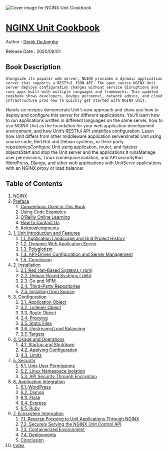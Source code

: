 ![Cover image for NGINX Unit Cookbook](https://imgdetail.ebookreading.net/cover/cover/20200920/EB9781492078555.jpg)

[NGINX Unit Cookbook](https://ebookreading.net/view/book/NGINX+Unit+Cookbook-EB9781492078555_1.html "NGINX Unit Cookbook")
====================================================================================================================

Author : [Derek DeJonghe](https://ebookreading.net/search/author/Derek+DeJonghe)

Release Date : 2020/09/01

Book Description
-----------------


    
    Alongside its popular web server, NGINX provides a dynamic application server that supports a RESTful JSON API. The open source NGINX Unit server deploys configuration changes without service disruptions and runs apps built with multiple languages and frameworks. This updated cookbook shows developers, DevOps personnel, network admins, and cloud infrastructure pros how to quickly get started with NGINX Unit.
Hands-on recipes demonstrate Unit’s new approach and show you how to deploy and configure this server for different applications. You’ll learn how to run applications written in different languages on the same server, how to use NGINX Unit as the foundation for your web application development environment, and how Unit’s RESTful API simplifies configuration.
Learn how Unit differs from other middleware application serversInstall Unit using source code, Red Hat and Debian systems, or third-party repositoriesConfigure Unit using application, router, and listener objectsStart and stop the Unit server and the applications it runsManage user permissions, Linux namespace isolation, and API securityRun WordPress, Django, and other web applications with UnitServe applications with an NGINX proxy or load balancer
  

Table of Contents
-----------------

1. [NGINX](https://ebookreading.net/view/book/NGINX+Unit+Cookbook-EB9781492078555_2.html#idm45681535255064)
1. [Preface](https://ebookreading.net/view/book/NGINX+Unit+Cookbook-EB9781492078555_5.html#_preface)
    1. [Conventions Used in This Book](https://ebookreading.net/view/book/NGINX+Unit+Cookbook-EB9781492078555_5.html#_conventions_used_i)
    1. [Using Code Examples](https://ebookreading.net/view/book/NGINX+Unit+Cookbook-EB9781492078555_5.html#_using_code_example)
    1. [O’Reilly Online Learning](https://ebookreading.net/view/book/NGINX+Unit+Cookbook-EB9781492078555_5.html#_safari_books_onlin)
    1. [How to Contact Us](https://ebookreading.net/view/book/NGINX+Unit+Cookbook-EB9781492078555_5.html#_how_to_contact_us)
    1. [Acknowledgments](https://ebookreading.net/view/book/NGINX+Unit+Cookbook-EB9781492078555_5.html#_acknowledgments)
1. [1. Unit Introduction and Features](https://ebookreading.net/view/book/NGINX+Unit+Cookbook-EB9781492078555_6.html#unit_introduction_a)
    1. [1.1. Application Landscape and Unit Project History](https://ebookreading.net/view/book/NGINX+Unit+Cookbook-EB9781492078555_6.html#idm45681534228840)
    1. [1.2. Dynamic Web Application Server](https://ebookreading.net/view/book/NGINX+Unit+Cookbook-EB9781492078555_6.html#idm45681535209448)
    1. [1.3. Polyglotism](https://ebookreading.net/view/book/NGINX+Unit+Cookbook-EB9781492078555_6.html#idm45681535202936)
    1. [1.4. API-Driven Configuration and Server Management](https://ebookreading.net/view/book/NGINX+Unit+Cookbook-EB9781492078555_6.html#idm45681535196520)
    1. [1.5. Conclusion](https://ebookreading.net/view/book/NGINX+Unit+Cookbook-EB9781492078555_6.html#idm45681535190184)
1. [2. Installation](https://ebookreading.net/view/book/NGINX+Unit+Cookbook-EB9781492078555_7.html#Installation)
    1. [2.1. Red Hat–Based Systems (.rpm)](https://ebookreading.net/view/book/NGINX+Unit+Cookbook-EB9781492078555_7.html#idm45681535173160)
    1. [2.2. Debian-Based Systems (.deb)](https://ebookreading.net/view/book/NGINX+Unit+Cookbook-EB9781492078555_7.html#idm45681530947208)
    1. [2.3. Go and NPM](https://ebookreading.net/view/book/NGINX+Unit+Cookbook-EB9781492078555_7.html#idm45681534518904)
    1. [2.4. Third-Party Repositories](https://ebookreading.net/view/book/NGINX+Unit+Cookbook-EB9781492078555_7.html#idm45681534578952)
    1. [2.5. Installing from Source](https://ebookreading.net/view/book/NGINX+Unit+Cookbook-EB9781492078555_7.html#idm45681529808872)
1. [3. Configuration](https://ebookreading.net/view/book/NGINX+Unit+Cookbook-EB9781492078555_8.html#Configuration)
    1. [3.1. Application Object](https://ebookreading.net/view/book/NGINX+Unit+Cookbook-EB9781492078555_8.html#idm45681529559800)
    1. [3.2. Listener Object](https://ebookreading.net/view/book/NGINX+Unit+Cookbook-EB9781492078555_8.html#idm45681529435304)
    1. [3.3. Route Object](https://ebookreading.net/view/book/NGINX+Unit+Cookbook-EB9781492078555_8.html#idm45681529382920)
    1. [3.4. Proxying](https://ebookreading.net/view/book/NGINX+Unit+Cookbook-EB9781492078555_8.html#idm45681529103640)
    1. [3.5. Static Files](https://ebookreading.net/view/book/NGINX+Unit+Cookbook-EB9781492078555_8.html#idm45681529044456)
    1. [3.6. Upstreams/Load Balancing](https://ebookreading.net/view/book/NGINX+Unit+Cookbook-EB9781492078555_8.html#idm45681528941832)
    1. [3.7. Targets](https://ebookreading.net/view/book/NGINX+Unit+Cookbook-EB9781492078555_8.html#idm45681528859128)
1. [4. Usage and Operations](https://ebookreading.net/view/book/NGINX+Unit+Cookbook-EB9781492078555_9.html#usage_and_operation)
    1. [4.1. Startup and Shutdown](https://ebookreading.net/view/book/NGINX+Unit+Cookbook-EB9781492078555_9.html#idm45681528722904)
    1. [4.2. Applying Configuration](https://ebookreading.net/view/book/NGINX+Unit+Cookbook-EB9781492078555_9.html#applying_configurat)
    1. [4.3. Limits](https://ebookreading.net/view/book/NGINX+Unit+Cookbook-EB9781492078555_9.html#idm45681528237416)
1. [5. Security](https://ebookreading.net/view/book/NGINX+Unit+Cookbook-EB9781492078555_10.html#security)
    1. [5.1. Unix User Permissions](https://ebookreading.net/view/book/NGINX+Unit+Cookbook-EB9781492078555_10.html#idm45681528117448)
    1. [5.2. Linux Namespace Isolation](https://ebookreading.net/view/book/NGINX+Unit+Cookbook-EB9781492078555_10.html#idm45681528027032)
    1. [5.3. API Security Through Encryption](https://ebookreading.net/view/book/NGINX+Unit+Cookbook-EB9781492078555_10.html#idm45681528026728)
1. [6. Application Integration](https://ebookreading.net/view/book/NGINX+Unit+Cookbook-EB9781492078555_11.html#application_integra)
    1. [6.1. WordPress](https://ebookreading.net/view/book/NGINX+Unit+Cookbook-EB9781492078555_11.html#idm45681527751336)
    1. [6.2. Django](https://ebookreading.net/view/book/NGINX+Unit+Cookbook-EB9781492078555_11.html#idm45681527496664)
    1. [6.3. Flask](https://ebookreading.net/view/book/NGINX+Unit+Cookbook-EB9781492078555_11.html#idm45681527272984)
    1. [6.4. Express](https://ebookreading.net/view/book/NGINX+Unit+Cookbook-EB9781492078555_11.html#idm45681527012872)
    1. [6.5. Ruby](https://ebookreading.net/view/book/NGINX+Unit+Cookbook-EB9781492078555_11.html#idm45681525658392)
1. [7. Ecosystem Integration](https://ebookreading.net/view/book/NGINX+Unit+Cookbook-EB9781492078555_12.html#ecosystem_integrati)
    1. [7.1. Reverse Proxying to Unit Applications Through NGINX](https://ebookreading.net/view/book/NGINX+Unit+Cookbook-EB9781492078555_12.html#idm45681525524104)
    1. [7.2. Securely Serving the NGINX Unit Control API](https://ebookreading.net/view/book/NGINX+Unit+Cookbook-EB9781492078555_12.html#idm45681525429912)
    1. [7.3. Containerized Environment](https://ebookreading.net/view/book/NGINX+Unit+Cookbook-EB9781492078555_12.html#idm45681525412904)
    1. [7.4. Deployments](https://ebookreading.net/view/book/NGINX+Unit+Cookbook-EB9781492078555_12.html#idm45681525058344)
    1. [Conclusion](https://ebookreading.net/view/book/NGINX+Unit+Cookbook-EB9781492078555_12.html#idm45681524643944)
1. [Index](https://ebookreading.net/view/book/NGINX+Unit+Cookbook-EB9781492078555_13.html#idm45681524610696)
